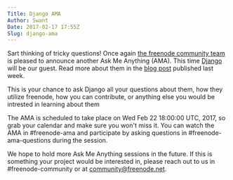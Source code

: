 ```yaml
---
Title: Django AMA
Author: Swant
Date: 2017-02-17 17:55Z
Slug: django-ama
---
```


Sart thinking of tricky questions!
Once again [the freenode community team](http://freenode.net/news/community)
is pleased to announce another Ask Me Anything (AMA). This time [Django](https://www.djangoproject.com)
will be our guest. Read more about them in the
[blog post](http://freenode.net/news/django-and-freenode) published last week.

This is your chance to ask Django all your questions about them,
how they utilize freenode, how you can contribute, or anything else you would
be intrested in learning about them

The AMA is scheduled to take place on Wed Feb 22 18:00:00 UTC, 2017,
so grab your calendar and make sure you won't miss it.
You can watch the AMA in #freenode-ama and participate by asking questions
in #freenode-ama-questions during the session.

We hope to hold more Ask Me Anything sessions in the future.
If this is something your project would be interested in, please
reach out to us in #freenode-community or at community@freenode.net.
